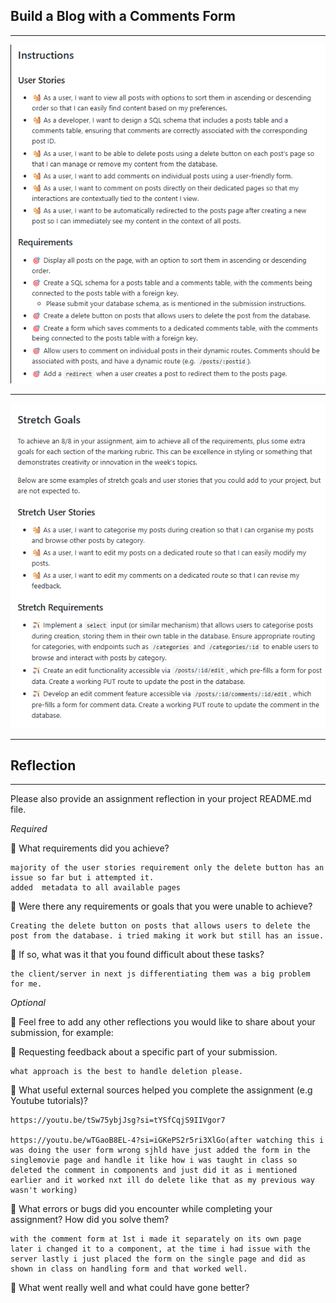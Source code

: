 ## Build a Blog with a Comments Form

---

![alt text](UserStories.png)

---

![alt text](StretchGoals.png)

---

## Reflection

---

Please also provide an assignment reflection in your project README.md file.

_Required_

🎯 What requirements did you achieve?

    majority of the user stories requirement only the delete button has an issue so far but i attempted it.
    added  metadata to all available pages

🎯 Were there any requirements or goals that you were unable to achieve?

    Creating the delete button on posts that allows users to delete the post from the database. i tried making it work but still has an issue.

🎯 If so, what was it that you found difficult about these tasks?

    the client/server in next js differentiating them was a big problem for me.

_Optional_

🏹 Feel free to add any other reflections you would like to share about your submission, for example:

🎯 Requesting feedback about a specific part of your submission.

    what approach is the best to handle deletion please.

🎯 What useful external sources helped you complete the assignment (e.g Youtube tutorials)?

    https://youtu.be/tSw75ybjJsg?si=tYSfCqjS9IIVgor7

    https://youtu.be/wTGaoB8EL-4?si=iGKePS2r5ri3XlGo(after watching this i was doing the user form wrong sjhld have just added the form in the singlemovie page and handle it like how i was taught in class so deleted the comment in components and just did it as i mentioned earlier and it worked nxt ill do delete like that as my previous way wasn't working)

🎯 What errors or bugs did you encounter while completing your assignment? How did you solve them?

    with the comment form at 1st i made it separately on its own page later i changed it to a component, at the time i had issue with the server lastly i just placed the form on the single page and did as shown in class on handling form and that worked well.

🎯 What went really well and what could have gone better?
